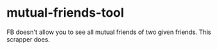 # mutual-friends-tool
FB doesn't allow you to see all mutual friends of two given friends. This scrapper does.
